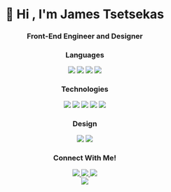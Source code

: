 <div align="center">
<h1 align="center">👋 Hi , I'm James Tsetsekas</h1>
<h3 align="center"> Front-End Engineer and Designer</h3>


### Languages
<div align="center" style="display:flex, flex-direction:row">
	<img src="https://img.shields.io/badge/JavaScript-323330?style=for-the-badge&logo=javascript&logoColor=F7DF1E" />
	<img src="https://img.shields.io/badge/CSS3-1572B6?style=for-the-badge&logo=css3&logoColor=white" />
	<img src="https://img.shields.io/badge/HTML5-E34F26?style=for-the-badge&logo=html5&logoColor=white" />
	<img src="https://img.shields.io/badge/python-323330?style=for-the-badge&logo=python&logoColor=4B8BBE" />
</div>


### Technologies
<div align="center" style="display:flex, flex-direction:row">
	<img src="https://img.shields.io/badge/React-20232A?style=for-the-badge&logo=react&logoColor=61DAFB" />
	<img src="https://img.shields.io/badge/Bootstrap-563D7C?style=for-the-badge&logo=bootstrap&logoColor=white" />
	<img src="https://img.shields.io/badge/npm-CB3837?style=for-the-badge&logo=npm&logoColor=white" />
	<img src="https://img.shields.io/badge/Node.js-339933?style=for-the-badge&logo=nodedotjs&logoColor=white" />
	<img src="https://img.shields.io/badge/chakra-%234ED1C5.svg?style=for-the-badge&logo=chakraui&logoColor=white" />
</div>
 
### Design
<div align="center" style="display:flex, flex-direction:row">
	<img src="https://img.shields.io/badge/Adobe%20Photoshop-31A8FF?style=for-the-badge&logo=Adobe%20Photoshop&logoColor=black" />
	<img src="https://img.shields.io/badge/Figma-F24E1E?style=for-the-badge&logo=figma&logoColor=white" />
</div>

 ### Connect With Me!
 <div align="center" style="display:flex, flex-direction:row">
	<a href="https://twitter.com/JamesTsetsekas"  target="_blank"> <img src="https://img.shields.io/badge/Twitter-1DA1F2?style=for-the-badge&logo=twitter&logoColor=white"> </a> 
	<a href="https://www.jamestsetsekas.com/"  target="_blank"> <img src="https://img.shields.io/badge/website-000000?style=for-the-badge&logo=About.me&logoColor=white"> </a>
	<a href="https://www.linkedin.com/in/jamestsetsekas/"  target="_blank"> <img src="https://img.shields.io/badge/LinkedIn-0077B5?style=for-the-badge&logo=linkedin&logoColor=white"> </a>
</div>

 <div align="center" style="display:flex, flex-direction:row">
	<a href="mailto:james@jamestsetsekas.com"  target="_blank"> <img src="https://img.shields.io/badge/Email: James@JamesTsetsekas.com-000000?style=for-the-badge&logo=gmail&logoColor=white"> </a>
</div>
</div>
